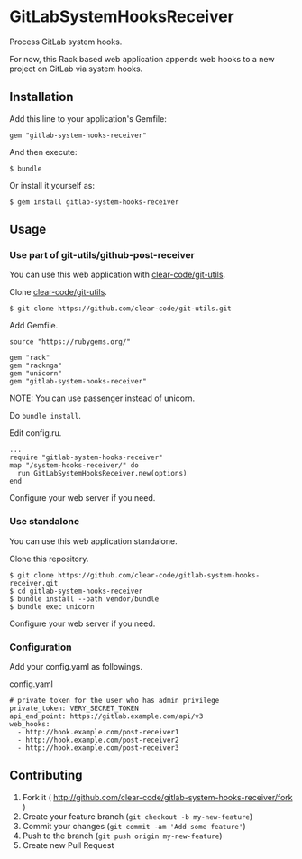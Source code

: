# GitLabSystemHooksReceiver

Process GitLab system hooks.

For now, this Rack based web application appends web hooks to a new project on GitLab via system hooks.

## Installation

Add this line to your application's Gemfile:

    gem "gitlab-system-hooks-receiver"

And then execute:

    $ bundle

Or install it yourself as:

    $ gem install gitlab-system-hooks-receiver

## Usage

### Use part of git-utils/github-post-receiver

You can use this web application with [clear-code/git-utils](https://github.com/clear-code/git-utils "clear-code/git-utils").

Clone [clear-code/git-utils](https://github.com/clear-code/git-utils "clear-code/git-utils").

```
$ git clone https://github.com/clear-code/git-utils.git
```

Add Gemfile.

```
source "https://rubygems.org/"

gem "rack"
gem "racknga"
gem "unicorn"
gem "gitlab-system-hooks-receiver"
```

NOTE: You can use passenger instead of unicorn.

Do `bundle install`.

Edit config.ru.

```
...
require "gitlab-system-hooks-receiver"
map "/system-hooks-receiver/" do
  run GitLabSystemHooksReceiver.new(options)
end
```

Configure your web server if you need.

### Use standalone

You can use this web application standalone.

Clone this repository.

```
$ git clone https://github.com/clear-code/gitlab-system-hooks-receiver.git
$ cd gitlab-system-hooks-receiver
$ bundle install --path vendor/bundle
$ bundle exec unicorn
```

Configure your web server if you need.

### Configuration

Add your config.yaml as followings.

config.yaml
```
# private token for the user who has admin privilege
private_token: VERY_SECRET_TOKEN
api_end_point: https://gitlab.example.com/api/v3
web_hooks:
  - http://hook.example.com/post-receiver1
  - http://hook.example.com/post-receiver2
  - http://hook.example.com/post-receiver3
```

## Contributing

1. Fork it ( http://github.com/clear-code/gitlab-system-hooks-receiver/fork )
2. Create your feature branch (`git checkout -b my-new-feature`)
3. Commit your changes (`git commit -am 'Add some feature'`)
4. Push to the branch (`git push origin my-new-feature`)
5. Create new Pull Request
